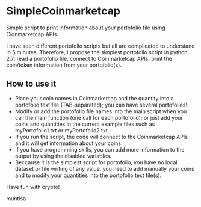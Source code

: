 # SimpleCoinmarketcap
Simple script to print information about your portofolio file using Cionmarketcap APIs

I have seen different portofolio scripts but all are complicated to understand in 5 minutes. Therefore, I propose the simplest portofolio script in python 2.7: read a portofolio file, connect to Coinmarketcap APIs, print the coin/token information from your portofolio(s).

## How to use it
* Place your coin names in Coinmarketcap and the quantity into a portofolio text file (TAB-separated); you can have several portofolios!
* Modify or add the portofolio file names into the main script when you call the main function (one call for each portofolio); or just add your coins and quantities in the current example files such as myPortofolio1.txt or myPortofolio2.txt.
* If you run the script, the code will connect to the Coinmarketcap APIs and it will get information about your coins.
* If you have programming skills, you can add more information to the output by using the disabled variables.
* Beccause it is the simplest script for portofolio, you have no local dataset or file writing of any value, you need to add manually your coins and to modify your quantities into the portofolio text file(s).

Have fun with crypto!

muntisa
